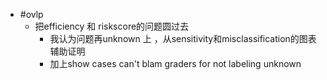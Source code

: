 - #ovlp
	- 把efficiency 和 riskscore的问题圆过去
		- 我认为问题再unknown 上 ，从sensitivity和misclassification的图表辅助证明
		- 加上show cases can't blam graders for not labeling unknown